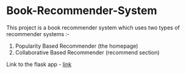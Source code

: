 # Book-Recommender-System

This project is a book recommender system which uses two types of recommender systems :-

1. Popularity Based Recommender (the homepage)
2. Collaborative Based Recommender (recommend section)

Link to the flask app - [link](https://book-recommender-system-py39.herokuapp.com/)
